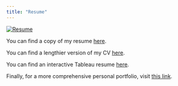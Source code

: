 ```yaml
---
title: "Resume"
---
```


[![Resume](https://raw.githubusercontent.com/connorrothschild/connorrothschild.github.io/master/_assets/images/resume.jpg)](https://docs.google.com/viewer?url=https://github.com/connorrothschild/connorrothschild.github.io/raw/master/figs/ConnorRothschildResume.pdf)

You can find a copy of my resume [here](https://docs.google.com/viewer?url=https://github.com/connorrothschild/connorrothschild.github.io/raw/master/figs/ConnorRothschildResume.pdf).

You can find a lengthier version of my CV [here](https://connorrothschild.github.io/markdown-cv/).

You can find an interactive Tableau resume [here](https://public.tableau.com/profile/connor.rothschild#!/vizhome/Resume_15640874129900/Resume?publish=yes).

Finally, for a more comprehensive personal portfolio, visit [this link](https://www.connorrothschild.com).
